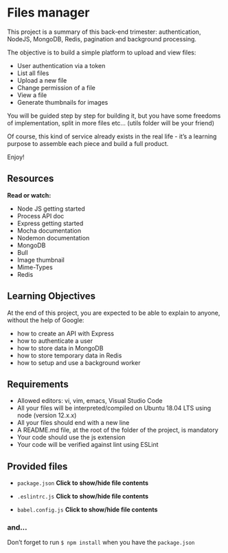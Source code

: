 # Files manager

This project is a summary of this back-end trimester: authentication, NodeJS, MongoDB, Redis, pagination and background processing.

The objective is to build a simple platform to upload and view files:

+ User authentication via a token
+ List all files
+ Upload a new file
+ Change permission of a file
+ View a file
+ Generate thumbnails for images

You will be guided step by step for building it, but you have some freedoms of implementation, split in more files etc… (utils folder will be your friend)

Of course, this kind of service already exists in the real life - it’s a learning purpose to assemble each piece and build a full product.

Enjoy!

## Resources
**Read or watch:**

+ Node JS getting started
+ Process API doc
+ Express getting started
+ Mocha documentation
+ Nodemon documentation
+ MongoDB
+ Bull
+ Image thumbnail
+ Mime-Types
+ Redis

## Learning Objectives
At the end of this project, you are expected to be able to explain to anyone, without the help of Google:

+ how to create an API with Express
+ how to authenticate a user
+ how to store data in MongoDB
+ how to store temporary data in Redis
+ how to setup and use a background worker

## Requirements

+ Allowed editors: vi, vim, emacs, Visual Studio Code
+ All your files will be interpreted/compiled on Ubuntu 18.04 LTS using node (version 12.x.x)
+ All your files should end with a new line
+ A README.md file, at the root of the folder of the project, is mandatory
+ Your code should use the js extension
+ Your code will be verified against lint using ESLint
## Provided files
+ ```package.json```
****Click to show/hide file contents****

+ ```.eslintrc.js```
****Click to show/hide file contents****

+ ```babel.config.js```
****Click to show/hide file contents****

### and…
Don’t forget to run ```$ npm install``` when you have the ```package.json```
